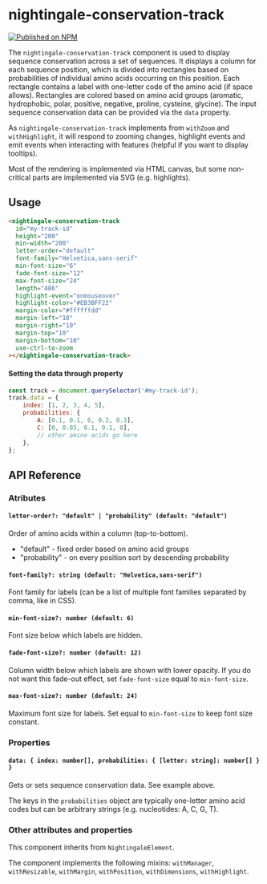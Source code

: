 # nightingale-conservation-track

[![Published on NPM](https://img.shields.io/npm/v/@nightingale-elements/nightingale-conservation-track.svg)](https://www.npmjs.com/package/@nightingale-elements/nightingale-conservation-track)

The `nightingale-conservation-track` component is used to display sequence conservation across a set of sequences. It displays a column for each sequence position, which is divided into rectangles based on probabilities of individual amino acids occurring on this position. Each rectangle contains a label with one-letter code of the amino acid (if space allows). Rectangles are colored based on amino acid groups (aromatic, hydrophobic, polar, positive, negative, proline, cysteine, glycine). The input sequence conservation data can be provided via the `data` property.

As `nightingale-conservation-track` implements from `withZoom` and `withHighlight`, it will respond to zooming changes, highlight events and emit events when interacting with features (helpful if you want to display tooltips).

Most of the rendering is implemented via HTML canvas, but some non-critical parts are implemented via SVG (e.g. highlights).

## Usage

```html
<nightingale-conservation-track
  id="my-track-id"
  height="200"
  min-width="200"
  letter-order="default"
  font-family="Helvetica,sans-serif"
  min-font-size="6"
  fade-font-size="12"
  max-font-size="24"
  length="486"
  highlight-event="onmouseover"
  highlight-color="#EB3BFF22"
  margin-color="#ffffffdd"
  margin-left="10"
  margin-right="10"
  margin-top="10"
  margin-bottom="10"
  use-ctrl-to-zoom
></nightingale-conservation-track>
```

#### Setting the data through property

```javascript
const track = document.querySelector('#my-track-id');
track.data = {
    index: [1, 2, 3, 4, 5],
    probabilities: {
        A: [0.1, 0.1, 0, 0.2, 0.3],
        C: [0, 0.05, 0.1, 0.1, 0],
        // other amino acids go here
    },
};
```

## API Reference

### Atributes

#### `letter-order?: "default" | "probability" (default: "default")`

Order of amino acids within a column (top-to-bottom).
- "default" - fixed order based on amino acid groups
- "probability" - on every position sort by descending probability

#### `font-family?: string (default: "Helvetica,sans-serif")`

Font family for labels (can be a list of multiple font families separated by comma, like in CSS).

#### `min-font-size?: number (default: 6)`

Font size below which labels are hidden.

#### `fade-font-size?: number (default: 12)`

Column width below which labels are shown with lower opacity. If you do not want this fade-out effect, set `fade-font-size` equal to `min-font-size`.

#### `max-font-size?: number (default: 24)`

Maximum font size for labels. Set equal to `min-font-size` to keep font size constant.

### Properties

#### `data: { index: number[], probabilities: { [letter: string]: number[] } }`

Gets or sets sequence conservation data. See example above.

The keys in the `probabilities` object are typically one-letter amino acid codes but can be arbitrary strings (e.g. nucleotides: A, C, G, T).

### Other attributes and properties

This component inherits from `NightingaleElement`.

The component implements the following mixins: `withManager`, `withResizable`, `withMargin`, `withPosition`, `withDimensions`, `withHighlight`.
